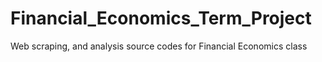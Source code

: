 # Financial_Economics_Term_Project
Web scraping, and analysis source codes for Financial Economics class
